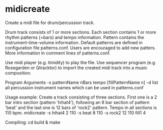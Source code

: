 # midicreate
Create a midi file for drum/percussion track.

Drum track consists of 1 or more sections.
Each section contains 1 or more rhythm patterns (=bars) and tempo information.
Pattern contains the instrument-time-volume information. Default patterns are defined in configuration file patterns.conf. Users are encouraged to add new patters. More information in comment lines of patterns.conf.

Use midi player (e.g. timidity) to play the file. Use sequencer program (e.g. Rosegarden or Qtracktor) to import the created midi track into a music composition.

Program Arguments
-s patternName nBars tempo [fillPatternName n]
-d list all percussion instrument names which can be used in patterns.conf

Usage example: Create a track consisting of three sections. First one is a 2 bar intro section (pattern 'hihat4'), following an 8 bar section of pattern 'beat' and the last one is 12 bars of 'rock2' pattern. Tempo in all sections is 110 bpm.
midicreate -s hihat4 2 110 -s beat 8 110 -s rock2 12 110 fill1 4

Compiling:
cd build & make
